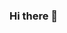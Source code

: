 ### Hi there 👋

<!--
**irishgreencitrus/irishgreencitrus** is a ✨ _special_ ✨ repository because its `README.md` (this file) appears on your GitHub profile.

[![Lime's's GitHub stats](https://github-readme-stats.vercel.app/api?username=irishgreencitrus)](https://github.com/anuraghazra/github-readme-stats)
